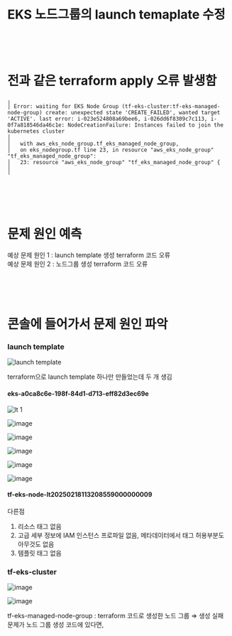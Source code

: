 # EKS 노드그룹의 launch temaplate 수정

<br>
<br>
<br>

# 전과 같은 terraform apply 오류 발생함

```
╷
│ Error: waiting for EKS Node Group (tf-eks-cluster:tf-eks-managed-node-group) create: unexpected state 'CREATE_FAILED', wanted target 'ACTIVE'. last error: i-023e524808a69bee6, i-026dd6f8309c7c113, i-0f7a818546da46c1e: NodeCreationFailure: Instances failed to join the kubernetes cluster
│
│   with aws_eks_node_group.tf_eks_managed_node_group,
│   on eks_nodegroup.tf line 23, in resource "aws_eks_node_group" "tf_eks_managed_node_group":
│   23: resource "aws_eks_node_group" "tf_eks_managed_node_group" {
│
╵
```

<br>
<br>
<br>

# 문제 원인 예측

예상 문제 원인 1 : launch template 생성 terraform 코드 오류 <br>
예상 문제 원인 2 : 노드그룹 생성 terraform 코드 오류

<br>
<br>
<br>

# 콘솔에 들어가서 문제 원인 파악

### launch template
![launch template](https://github.com/user-attachments/assets/c9257c16-7be9-4f57-ae30-c49b856c7b8e)

terraform으로 launch template 하나만 만들었는데 두 개 생김

#### eks-a0ca8c6e-198f-84d1-d713-eff82d3ec69e

![lt 1](https://github.com/user-attachments/assets/e86f08c9-ea24-4f99-8726-c82bfb505251)

![image](https://github.com/user-attachments/assets/d66d57fa-2a61-4308-839d-4f7a9efa9fb7)

![image](https://github.com/user-attachments/assets/9c83f982-1089-46f4-bd51-b4932526557f)

![image](https://github.com/user-attachments/assets/e41ec20c-babf-4cf7-ab6c-d1509d1806e5)

![image](https://github.com/user-attachments/assets/9a4fd360-e053-47dc-815c-c1d56398cc4b)

![image](https://github.com/user-attachments/assets/91e1d611-21b8-4f13-94ca-57fa6915d24c)

#### tf-eks-node-lt20250218113208559000000009



다른점
1. 리소스 태그 없음
2. 고급 세부 정보에 IAM 인스턴스 프로파일 없음, 메타데이터에서 태그 허용부분도 아무것도 없음
3. 템플릿 태그 없음

### tf-eks-cluster 
![image](https://github.com/user-attachments/assets/fc7a73b3-d981-45f0-b7a3-b56e3a8929af)

![image](https://github.com/user-attachments/assets/eb79f9d7-0df4-4411-a0b6-bd8f2dd3a1f6)

tf-eks-managed-node-group : terraform 코드로 생성한 노드 그룹 ⇒ 생성 실패 <br>
문제가 노드 그룹 생성 코드에 있다면, 

